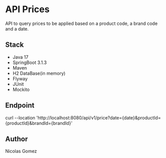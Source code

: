 # API Prices
API to query prices to be applied based on a product code, a brand code and a date.

## Stack
- Java 17
- SpringBoot 3.1.3
- Maven
- H2 DataBase(in memory)
- Flyway
- JUnit
- Mockito

## Endpoint
curl --location 'http://localhost:8080/api/v1/price?date={date}&productId={productId}&brandId={brandId}'

## Author
Nicolas Gomez
